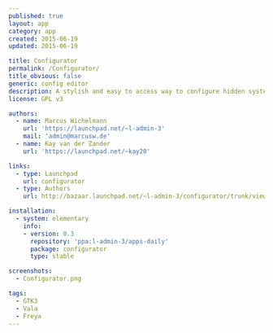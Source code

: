 ```yaml
---
published: true
layout: app
category: app
created: 2015-06-19
updated: 2015-06-19

title: Configurator
permalink: /Configurator/
title_obvious: false
generic: config editor
description: A stylish and easy to access way to configure hidden system settings. Input-helpers, code examples and an event-logger make the use of dconf will get easier than ever before.
license: GPL v3

authors:
  - name: Marcus Wichelmann
    url: 'https://launchpad.net/~l-admin-3'
    mail: 'admin@marcusw.de'
  - name: Kay van der Zander
    url: 'https://launchpad.net/~kay20'

links:
  - type: Launchpad
    url: configurator
  - type: Authors
    url: http://bazaar.launchpad.net/~l-admin-3/configurator/trunk/view/head:/AUTHORS

installation:
  - system: elementary
    info:
    - version: 0.3
      repository: 'ppa:l-admin-3/apps-daily'
      package: configurator
      type: stable

screenshots:
  - Configurator.png

tags:
  - GTK3
  - Vala
  - Freya
---
```

